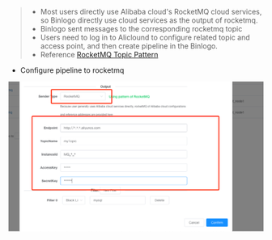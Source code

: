 > - Most users directly use Alibaba cloud's RocketMQ cloud services, so Binlogo directly use cloud services as the output of rocketmq.
> - Binlogo sent messages to the corresponding rocketmq topic
> - Users need to log in to Aliclound to configure related topic and access point, and then create pipeline in the Binlogo. 
> - Reference [RocketMQ Topic Pattern](https://help.aliyun.com/document_detail/255810.html?spm=5176.rocketmq.help.dexternal.248c7d10NtDnwh)

- Configure pipeline to rocketmq

![avatar](/docs/assets/pic/config_output_rocketmq.png)
